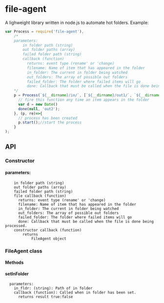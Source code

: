 # file-agent
A lighweight library written in node.js to automate hot folders.
Example:
```js
var Process = require('file-agent'),
    /*
    parameters:
        in folder path (string)
        out folder paths (array)
        failed folder path (string)
        callback (function)
          returns: event type (rename' or 'change)
          filename: Name of item that has appeared in the folder
          in_folder: The current in folder being watched
          out_folders: The array of possible out folders
          failed_folder: The folder where failed items will go
          done: Callback that must be called when the file is done being processed.
    */
    p = Process(`${__dirname}/in/`, [`${__dirname}/out1/`, `${__dirname}/out2/`], `${__dirname}/failed/`, (eventType, filename, in_folder, out_folders, failed_folder, done)=>{
      // fire this function any time an item appears in the folder
      var d = new Date()
      done(null, 'out2');
    }, (p, re)=>{
      // process has been created
      p.start();//start the process
    }
);
```
## API
### Constructor
#### parameters:
        in folder path (string)
        out folder paths (array)
        failed folder path (string)
        file callback (function)
          returns: event type (rename' or 'change)
          filename: Name of item that has appeared in the folder
          in_folder: The current in folder being watched
          out_folders: The array of possible out folders
          failed_folder: The folder where failed items will go
          done: Callback that must be called when the file is done being processed.
        constructor callback (function)
            returns 
                FileAgent object

### FileAgent class
  #### Methods
  #### setInFolder 
      parameters:
        in_fldr: (string): Path of in folder
        callback (function): Called when in folder has been set.
          returns result true:false
    